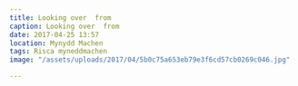 ```yaml
---
title: Looking over  from
caption: Looking over  from
date: 2017-04-25 13:57
location: Mynydd Machen
tags: Risca myneddmachen
image: "/assets/uploads/2017/04/5b0c75a653eb79e3f6cd57cb0269c046.jpg"

---
```


